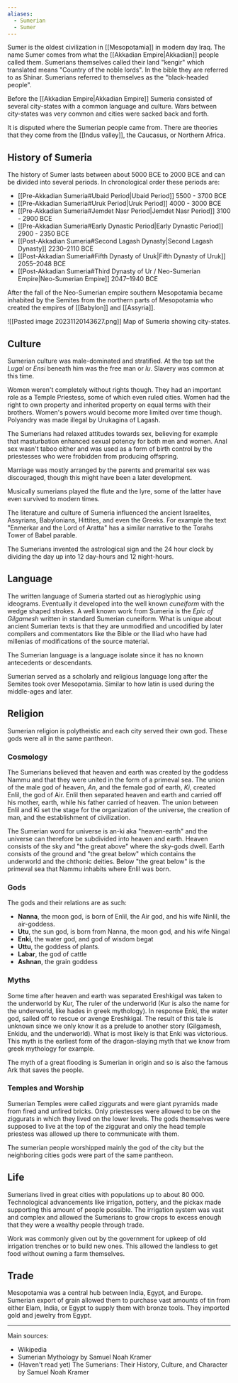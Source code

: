 ```yaml
---
aliases:
  - Sumerian
  - Sumer
---
```

Sumer is the oldest civilization in [[Mesopotamia]] in modern day Iraq. The name Sumer comes from what the [[Akkadian Empire|Akkadian]] people called them. Sumerians themselves called their land "kengir" which translated means "Country of the noble lords". In the bible they are referred to as Shinar. Sumerians referred to themselves as the "black-headed people". 

Before the [[Akkadian Empire|Akkadian Empire]] Sumeria consisted of several city-states with a common language and culture. Wars between city-states was very common and cities were sacked back and forth.

It is disputed where the Sumerian people came from. There are theories that they come from the [[Indus valley]], the Caucasus, or Northern Africa.
## History of Sumeria

The history of Sumer lasts between about 5000 BCE to 2000 BCE and can be divided into several periods. In chronological order these periods are:

- [[Pre-Akkadian Sumeria#Ubaid Period|Ubaid Period]]  5500 - 3700 BCE
- [[Pre-Akkadian Sumeria#Uruk Period|Uruk Period]] 4000 - 3000 BCE
- [[Pre-Akkadian Sumeria#Jemdet Nasr Period|Jemdet Nasr Period]] 3100 - 2900 BCE
- [[Pre-Akkadian Sumeria#Early Dynastic Period|Early Dynastic Period]] 2900 - 2350 BCE
- [[Post-Akkadian Sumeria#Second Lagash Dynasty|Second Lagash Dynasty]] 2230–2110 BCE
- [[Post-Akkadian Sumeria#Fifth Dynasty of Uruk|Fifth Dynasty of Uruk]] 2055–2048 BCE
- [[Post-Akkadian Sumeria#Third Dynasty of Ur / Neo-Sumerian Empire|Neo-Sumerian Empire]] 2047–1940 BCE

After the fall of the Neo-Sumerian empire southern Mesopotamia became inhabited by the Semites from the northern parts of Mesopotamia who created the empires of [[Babylon]] and [[Assyria]].

![[Pasted image 20231120143627.png]] Map of Sumeria showing city-states.
## Culture
Sumerian culture was male-dominated and stratified. At the top sat the *Lugal* or *Ensi* beneath him was the free man or *lu*. Slavery was common at this time. 

Women weren't completely without rights though. They had an important role as a Temple Priestess, some of which even ruled cities. Women had the right to own property and inherited property on equal terms with their brothers. Women's powers would become more limited over time though. Polyandry was made illegal by Urukagina of Lagash.

The Sumerians had relaxed attitudes towards sex, believing for example that masturbation enhanced sexual potency for both men and women. Anal sex wasn't taboo either and was used as a form of birth control by the priestesses who were frobidden from producing offspring.

Marriage was mostly arranged by the parents and premarital sex was discouraged, though this might have been a later development.

Musically sumerians played the flute and the lyre, some of the latter have even survived to modern times.

The literature and culture of Sumeria influenced the ancient Israelites, Assyrians, Babylonians, Hittites, and even the Greeks. For example the text "Enmerkar and the Lord of Aratta" has a similar narrative to the Torahs Tower of Babel parable.

 The Sumerians invented the astrological sign and the 24 hour clock by dividing the day up into 12 day-hours and 12 night-hours.
## Language
The written language of Sumeria started out as hieroglyphic using ideograms. Eventually it developed into the well known *cuneiform* with the wedge shaped strokes. A well known work from Sumeria is the *Epic of Gilgamesh* written in standard Sumerian cuneiform. What is unique about ancient Sumerian texts is that they are unmodified and uncodified by later compilers and commentators like the Bible or the Iliad who have had millenias of modifications of the source material.

The Sumerian language is a language isolate since it has no known antecedents or descendants. 

Sumerian served as a scholarly and religious language long after the Semites took over Mesopotamia. Similar to how latin is used during the middle-ages and later.

## Religion
Sumerian religion is polytheistic and each city served their own god. These gods were all in the same pantheon.
### Cosmology
The Sumerians believed that heaven and earth was created by the goddess Nammu and that they were united in the form of a primeval sea. The union of the male god of heaven, *An*, and the female god of earth, *Ki*, created Enlil, the god of Air. Enlil then separated heaven and earth and carried off his mother, earth, while his father carried of heaven. The union between Enlil and Ki set the stage for the organization of the universe, the creation of man, and the establishment of civilization.

The Sumerian word for universe is an-ki aka "heaven-earth" and the universe can therefore be subdivided into heaven and earth. Heaven consists of the sky and "the great above" where the sky-gods dwell. Earth consists of the ground and "the great below" which contains the underworld and the chthonic deities. Below "the great below" is the primeval sea that Nammu inhabits where Enlil was born.

### Gods

The gods and their relations are as such:
* **Nanna**, the moon god, is born of Enlil, the Air god, and his wife Ninlil, the air-goddess. 
* **Utu**, the sun god, is born from Nanna, the moon god, and his wife Ningal
* **Enki**, the water god, and god of wisdom begat
* **Uttu**, the goddess of plants.
* **Labar**, the god of cattle
* **Ashnan**, the grain goddess

### Myths

Some time after heaven and earth was separated Ereshkigal was taken to the underworld by Kur, The ruler of the underworld (Kur is also the name for the underworld, like hades in greek mythology). In response Enki, the water god, sailed off to rescue or avenge Ereshkigal. The result of this tale is unknown since we only know it as a prelude to another story (Gilgamesh, Enkidu, and the underworld). What is most likely is that Enki was victorious. This myth is the earliest form of the dragon-slaying myth that we know from greek mythology for example.

The myth of a great flooding is Sumerian in origin and so is also the famous Ark that saves the people.

### Temples and Worship
Sumerian Temples were called ziggurats and were giant pyramids made from fired and unfired bricks. Only priestesses were allowed to be on the ziggurats in which they lived on the lower levels. The gods themselves were supposed to live at the top of the ziggurat and only the head temple priestess was allowed up there to communicate with them.

The sumerian people worshipped mainly the god of the city but the neighboring cities gods were part of the same pantheon.

## Life
Sumerians lived in great cities with populations up to about 80 000. Technological advancements like irrigation, pottery, and the pickax made supporting this amount of people possible. The irrigation system was vast and complex and allowed the Sumerians to grow crops to excess enough that they were a wealthy people through trade. 

Work was commonly given out by the government for upkeep of old irrigation trenches or to build new ones. This allowed the landless to get food without owning a farm themselves.

## Trade
Mesopotamia was a central hub between India, Egypt, and Europe. Sumerian export of grain allowed them to purchase vast amounts of tin from either Elam, India, or Egypt to supply them with bronze tools. They imported gold and jewelry from Egypt.

---
Main sources:
* Wikipedia
* Sumerian Mythology by Samuel Noah Kramer
* (Haven't read yet) The Sumerians: Their History, Culture, and Character by Samuel Noah Kramer